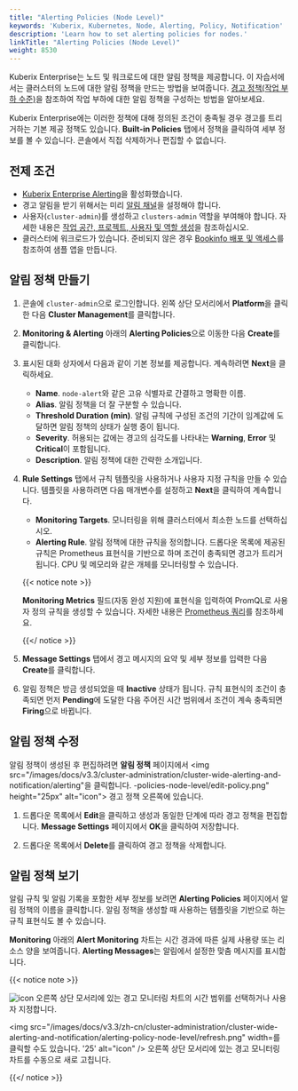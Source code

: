 ```yaml
---
title: "Alerting Policies (Node Level)"
keywords: 'Kuberix, Kubernetes, Node, Alerting, Policy, Notification'
description: 'Learn how to set alerting policies for nodes.'
linkTitle: "Alerting Policies (Node Level)"
weight: 8530
---
```


Kuberix Enterprise는 노드 및 워크로드에 대한 알림 정책을 제공합니다. 이 자습서에서는 클러스터의 노드에 대한 알림 정책을 만드는 방법을 보여줍니다. [경고 정책(작업 부하 수준)](../../../project-user-guide/alerting/alerting-policy/)을 참조하여 작업 부하에 대한 알림 정책을 구성하는 방법을 알아보세요.

Kuberix Enterprise에는 이러한 정책에 대해 정의된 조건이 충족될 경우 경고를 트리거하는 기본 제공 정책도 있습니다. **Built-in Policies** 탭에서 정책을 클릭하여 세부 정보를 볼 수 있습니다. 콘솔에서 직접 삭제하거나 편집할 수 없습니다.

## 전제 조건

- [Kuberix Enterprise Alerting](../../../pluggable-components/alerting/)을 활성화했습니다.
- 경고 알림을 받기 위해서는 미리 [알림 채널](../../../cluster-administration/platform-settings/notification-management/configure-email/)을 설정해야 합니다.
- 사용자(`cluster-admin`)를 생성하고 `clusters-admin` 역할을 부여해야 합니다. 자세한 내용은 [작업 공간, 프로젝트, 사용자 및 역할 생성](../../../quick-start/create-workspace-and-project/#step-4-create-a-role)을 참조하십시오.
- 클러스터에 워크로드가 있습니다. 준비되지 않은 경우 [Bookinfo 배포 및 액세스](../../../quick-start/deploy-bookinfo-to-k8s/)를 참조하여 샘플 앱을 만듭니다.

## 알림 정책 만들기

1. 콘솔에 `cluster-admin`으로 로그인합니다. 왼쪽 상단 모서리에서 **Platform**을 클릭한 다음 **Cluster Management**를 클릭합니다.

2. **Monitoring & Alerting** 아래의 **Alerting Policies**으로 이동한 다음 **Create**를 클릭합니다.

3. 표시된 대화 상자에서 다음과 같이 기본 정보를 제공합니다. 계속하려면 **Next**을 클릭하세요.

   - **Name**. `node-alert`와 같은 고유 식별자로 간결하고 명확한 이름.
   - **Alias**. 알림 정책을 더 잘 구분할 수 있습니다.
   - **Threshold Duration (min)**. 알림 규칙에 구성된 조건의 기간이 임계값에 도달하면 알림 정책의 상태가 실행 중이 됩니다.
   - **Severity**. 허용되는 값에는 경고의 심각도를 나타내는 **Warning**, **Error** 및 **Critical**이 포함됩니다.
   - **Description**. 알림 정책에 대한 간략한 소개입니다.

4. **Rule Settings** 탭에서 규칙 템플릿을 사용하거나 사용자 지정 규칙을 만들 수 있습니다. 템플릿을 사용하려면 다음 매개변수를 설정하고 **Next**을 클릭하여 계속합니다.

   - **Monitoring Targets**. 모니터링을 위해 클러스터에서 최소한 노드를 선택하십시오.
   - **Alerting Rule**. 알림 정책에 대한 규칙을 정의합니다. 드롭다운 목록에 제공된 규칙은 Prometheus 표현식을 기반으로 하며 조건이 충족되면 경고가 트리거됩니다. CPU 및 메모리와 같은 개체를 모니터링할 수 있습니다.

   {{< notice note >}}

   **Monitoring Metrics** 필드(자동 완성 지원)에 표현식을 입력하여 PromQL로 사용자 정의 규칙을 생성할 수 있습니다. 자세한 내용은 [Prometheus 쿼리](https://prometheus.io/docs/prometheus/latest/querying/basics/)를 참조하세요.

   {{</ notice >}}

5. **Message Settings** 탭에서 경고 메시지의 요약 및 세부 정보를 입력한 다음 **Create**를 클릭합니다.

6. 알림 정책은 방금 생성되었을 때 **Inactive** 상태가 됩니다. 규칙 표현식의 조건이 충족되면 먼저 **Pending**에 도달한 다음 주어진 시간 범위에서 조건이 계속 충족되면 **Firing**으로 바뀝니다.

## 알림 정책 수정

알림 정책이 생성된 후 편집하려면 **알림 정책** 페이지에서 <img src="/images/docs/v3.3/cluster-administration/cluster-wide-alerting-and-notification/alerting"을 클릭합니다. -policies-node-level/edit-policy.png" height="25px" alt="icon"> 경고 정책 오른쪽에 있습니다.

1. 드롭다운 목록에서 **Edit**을 클릭하고 생성과 동일한 단계에 따라 경고 정책을 편집합니다. **Message Settings** 페이지에서 **OK**을 클릭하여 저장합니다.

2. 드롭다운 목록에서 **Delete**를 클릭하여 경고 정책을 삭제합니다.

## 알림 정책 보기

알림 규칙 및 알림 기록을 포함한 세부 정보를 보려면 **Alerting Policies** 페이지에서 알림 정책의 이름을 클릭합니다. 알림 정책을 생성할 때 사용하는 템플릿을 기반으로 하는 규칙 표현식도 볼 수 있습니다.

**Monitoring** 아래의 **Alert Monitoring** 차트는 시간 경과에 따른 실제 사용량 또는 리소스 양을 보여줍니다. **Alerting Messages**는 알림에서 설정한 맞춤 메시지를 표시합니다.

{{< notice note >}}

<img src="/images/docs/v3.3/cluster-administration/cluster-wide-alerting-and-notification/alerting-policies-node-level/drop-down-list.png" width='를 클릭할 수 있습니다. 20' alt="icon" /> 오른쪽 상단 모서리에 있는 경고 모니터링 차트의 시간 범위를 선택하거나 사용자 지정합니다.

<img src="/images/docs/v3.3/zh-cn/cluster-administration/cluster-wide-alerting-and-notification/alerting-policy-node-level/refresh.png" width=를 클릭할 수도 있습니다. '25' alt="icon" /> 오른쪽 상단 모서리에 있는 경고 모니터링 차트를 수동으로 새로 고칩니다.

{{</ notice >}}
